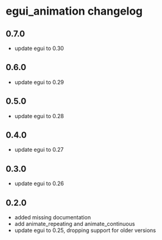 # egui_animation changelog

## 0.7.0

- update egui to 0.30

## 0.6.0

- update egui to 0.29

## 0.5.0

- update egui to 0.28

## 0.4.0

- update egui to 0.27

## 0.3.0

- update egui to 0.26

## 0.2.0

- added missing documentation
- add animate_repeating and animate_continuous
- update egui to 0.25, dropping support for older versions
